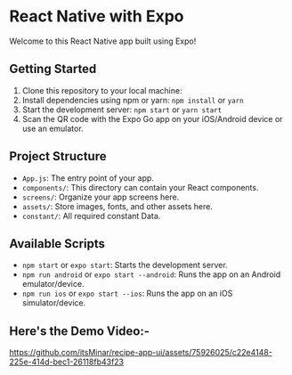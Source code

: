 # React Native with Expo

Welcome to this React Native app built using Expo!


## Getting Started

1. Clone this repository to your local machine:
2. Install dependencies using npm or yarn: `npm install` or `yarn`
3. Start the development server: `npm start` or `yarn start`
4. Scan the QR code with the Expo Go app on your iOS/Android device or use an emulator.

## Project Structure

- `App.js`: The entry point of your app.
- `components/`: This directory can contain your React components.
- `screens/`: Organize your app screens here.
- `assets/`: Store images, fonts, and other assets here.
- `constant/`: All required constant Data.

## Available Scripts

- `npm start` or `expo start`: Starts the development server.
- `npm run android` or `expo start --android`: Runs the app on an Android emulator/device.
- `npm run ios` or `expo start --ios`: Runs the app on an iOS simulator/device.

## Here's the Demo Video:-

https://github.com/itsMinar/recipe-app-ui/assets/75926025/c22e4148-225e-414d-bec1-26118fb43f23
